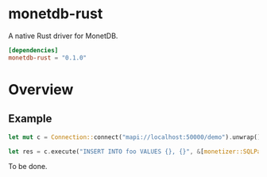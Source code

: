 # monetdb-rust
A native Rust driver for MonetDB.

```toml
[dependencies]
monetdb-rust = "0.1.0"
```

# Overview

## Example
```rust
let mut c = Connection::connect("mapi://localhost:50000/demo").unwrap();

let res = c.execute("INSERT INTO foo VALUES {}, {}", &[monetizer::SQLParameters::from(3), monetizer::SQLParameters::from(4)]).unwrap();
```

To be done. 